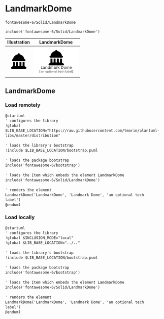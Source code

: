 # LandmarkDome


```text
fontawesome-6/Solid/LandmarkDome
```

```text
include('fontawesome-6/Solid/LandmarkDome')
```



| Illustration | LandmarkDome |
| :---: | :---: |
| ![illustration for Illustration](../../fontawesome-6/Solid/LandmarkDome.png) | ![illustration for LandmarkDome](../../fontawesome-6/Solid/LandmarkDome.Local.png) |




## LandmarkDome

### Load remotely
```plantuml
@startuml
' configures the library
!global $LIB_BASE_LOCATION="https://raw.githubusercontent.com/tmorin/plantuml-libs/master/distribution"

' loads the library's bootstrap
!include $LIB_BASE_LOCATION/bootstrap.puml

' loads the package bootstrap
include('fontawesome-6/bootstrap')

' loads the Item which embeds the element LandmarkDome
include('fontawesome-6/Solid/LandmarkDome')

' renders the element
LandmarkDome('LandmarkDome', 'Landmark Dome', 'an optional tech label')
@enduml
```

### Load locally
```plantuml
@startuml
' configures the library
!global $INCLUSION_MODE="local"
!global $LIB_BASE_LOCATION="../.."

' loads the library's bootstrap
!include $LIB_BASE_LOCATION/bootstrap.puml

' loads the package bootstrap
include('fontawesome-6/bootstrap')

' loads the Item which embeds the element LandmarkDome
include('fontawesome-6/Solid/LandmarkDome')

' renders the element
LandmarkDome('LandmarkDome', 'Landmark Dome', 'an optional tech label')
@enduml
```

